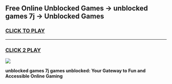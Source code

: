 
## Free Online Unblocked Games → unblocked games 7j → Unblocked Games
<h3>
<a href="https://premium.freeplayer.one?title=unblocked_games_7j&ref=21F">CLICK TO PLAY</a></h3>
<hr>

<h3>
<a href="https://premium.freeplayer.one?title=unblocked_games_7j&ref=21F">CLICK 2 PLAY</a>
  
</h3>

<a href="https://premium.freeplayer.one?title=unblocked_games_7j&ref=21F/"><img src="https://clearcache.store/games.png"></a>


**unblocked games 7j games unblocked: Your Gateway to Fun and Accessible Online Gaming**
